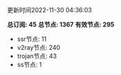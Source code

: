 更新时间2022-11-30 04:36:03

**总订阅: 45**
**总节点: 1367**
**有效节点: 295**
- ssr节点: 11
- v2ray节点: 240
- trojan节点: 43
- ss节点: 1
